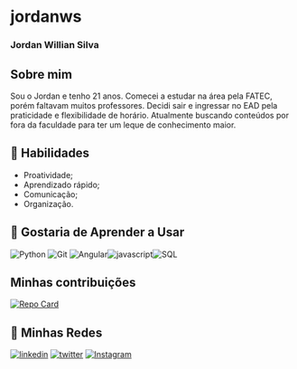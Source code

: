 # jordanws
### Jordan Willian Silva


##  Sobre mim
Sou o Jordan e tenho 21 anos. Comecei a estudar na área pela FATEC, porém faltavam muitos professores. Decidi sair e ingressar no EAD pela praticidade e flexibilidade de horário. Atualmente buscando conteúdos por fora da faculdade para ter um leque de conhecimento maior.

## 💪 Habilidades

+ Proatividade;
+ Aprendizado rápido;
+ Comunicação;
+ Organização.

## 📖 Gostaria de Aprender a Usar

 ![Python](https://img.shields.io/badge/Python-000?style=for-the-badge&logo=python) ![Git](https://img.shields.io/badge/GIT-000?style=for-the-badge&logo=Git) ![Angular](https://img.shields.io/badge/Angular-000?style=for-the-badge&logo=angular&logoColor=264CE4)![javascript](https://img.shields.io/badge/Javascript-000?style=for-the-badge&logo=javascript)![SQL](https://img.shields.io/badge/Oracle_SGDB-000?style=for-the-badge&logo=oracle)

## Minhas contribuições

[![Repo Card](https://github-readme-stats.vercel.app/api/pin/?username=jordanws&repo=dio-lab-open-source&bg_color=000&border_color=30A3DC&show_icons=true&icon_color=30A3DC&title_color=E94D5F&text_color=FFF)](https://github.com/jordanws/dio-lab-open-source)

## 🔗 Minhas Redes

[![linkedin](https://img.shields.io/badge/jOrdan_Willian-0A66C2?style=for-the-badge&logo=linkedin&logoColor=white)](https://www.linkedin.com/in/jordanwillian)
[![twitter](https://img.shields.io/badge/jordan__msm-000000?style=for-the-badge&logo=X&logoColor=white)](https://twitter.com/jordan_msm)
[![Instagram](https://img.shields.io/badge/jordan.wii-fff?style=for-the-badge&logo=instagram)](https://instagram.com/jordan_msm)
